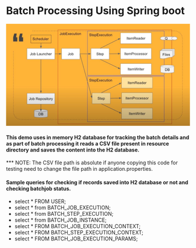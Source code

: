 # Batch Processing Using Spring boot
![alt text](https://github.com/roulupen/spring-batch-demo/blob/master/SpringBatch%20Architecture.JPG?raw=true)

#### This demo uses in memory H2 database for tracking the batch details and as part of batch processing it reads a CSV file present in resource directory and saves the content into the H2 database.

*** NOTE: The CSV file path is absolute if anyone copying this code for testing need to change the file path in application.properties.

#### Sample queries for checking if records saved into H2 database or not and checking batchjob status.

- select * FROM USER;
- select * from BATCH_JOB_EXECUTION;
- select * from BATCH_STEP_EXECUTION;
- select * from BATCH_JOB_INSTANCE;
- select * FROM BATCH_JOB_EXECUTION_CONTEXT;
- select * FROM BATCH_STEP_EXECUTION_CONTEXT;
- select * FROM BATCH_JOB_EXECUTION_PARAMS;
